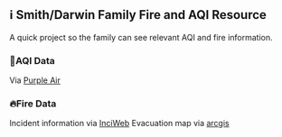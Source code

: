 ## ℹ️ Smith/Darwin Family Fire and AQI Resource 
A quick project so the family can see relevant AQI and fire information.

### 💨AQI Data
Via [Purple Air](www.purpleair.com) 

### 🔥Fire Data
Incident information via [InciWeb](https://inciweb.nwcg.gov/)
Evacuation map via [arcgis](https://maderacounty.maps.arcgis.com/apps/webappviewer/index.html?id=c7155765748b4e82b5419dad890d6325)